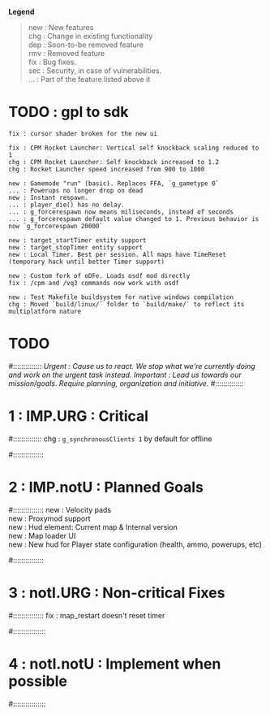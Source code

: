 **Legend**
> new : New features  
> chg : Change in existing functionality  
> dep : Soon-to-be removed feature  
> rmv : Removed feature  
> fix : Bug fixes.  
> sec : Security, in case of vulnerabilities.  
> ... : Part of the feature listed above it


# TODO : gpl to sdk
```
fix : cursor shader broken for the new ui

fix : CPM Rocket Launcher: Vertical self knockback scaling reduced to 1  
chg : CPM Rocket Launcher: Self knockback increased to 1.2  
chg : Rocket Launcher speed increased from 900 to 1000  

new : Gamemode "run" (basic). Replaces FFA, `g_gametype 0`  
... : Powerups no longer drop on dead
new : Instant respawn.   
... : player_die() has no delay.   
... : g_forcerespawn now means miliseconds, instead of seconds  
... : g_forcerespawn default value changed to 1. Previous behavior is now `g_forcerespawn 20000`  

new : target_startTimer entity support  
new : target_stopTimer entity support  
new : Local Timer. Best per session. All maps have TimeReset (temporary hack until better Timer support)  

new : Custom fork of oDFe. Loads osdf mod directly
fix : /cpm and /vq3 commands now work with osdf

new : Test Makefile buildsystem for native windows compilation  
chg : Moved `build/linux/` folder to `build/make/` to reflect its multiplatform nature
```

# TODO
#::::::::::::::
_Urgent    : Cause us to react. We stop what we're currently doing and work on the urgent task instead._
_Important : Lead us towards our mission/goals. Require planning, organization and initiative._
#::::::::::::::
# 1 : IMP.URG : Critical
#::::::::::::::
chg : `g_synchronousClients 1` by default for offline

#:::::::::::::::
# 2 : IMP.notU : Planned Goals
#:::::::::::::::
new : Velocity pads  
new : Proxymod support  
new : Hud element: Current map & Internal version  
new : Map loader UI  
new : New hud for Player state configuration (health, ammo, powerups, etc)  

#:::::::::::::::
# 3 : notI.URG : Non-critical Fixes
#:::::::::::::::
fix : map_restart doesn't reset timer

#::::::::::::::::
# 4 : notI.notU : Implement when possible
#::::::::::::::::
